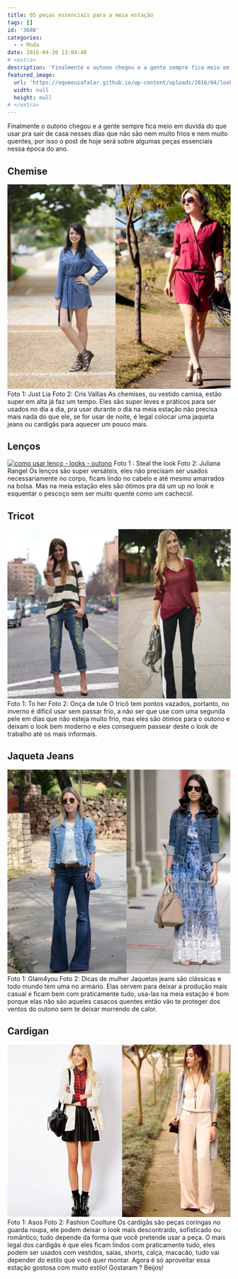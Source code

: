 ```yaml
---
title: 05 peças essenciais para a meia estação
tags: []
id: '3688'
categories:
  - - Moda
date: 2016-04-30 13:04:48
# <extra>
description: 'Finalmente o outono chegou e a gente sempre fica meio em duvida do que usar pra sair de casa nesses dias que não são nem muito frios e nem muito quentes, por isso o post de hoje será sobre algumas peças essenciais nessa época do ano. Chemise As chemises, ou vestido camisa, estão super em alta já faz um tempo. Eles são super leves e práticos para ser usados no dia a dia, pra usar durante o dia na meia estação não precisa mais nada do que ele, se for usar de noite, é legal colocar uma jaqueta jeans ou cardigãs para aquecer um pouco mais. Lenços Os lenços são super versáteis, eles não precisam ser usados necessariamente no corpo, ficam lindo no cabelo e até mesmo amarrados na bolsa. Mas na meia estação eles são ótimos pra dá um &hellip;'
featured_image: 
  url: 'https://oqueeuiafalar.github.io/wp-content/uploads/2016/04/look-chemise-1024x934.jpg'
  width: null
  height: null
# </extra>
---
```


Finalmente o outono chegou e a gente sempre fica meio em duvida do que usar pra sair de casa nesses dias que não são nem muito frios e nem muito quentes, por isso o post de hoje será sobre algumas peças essenciais nessa época do ano.

## Chemise

[![como usar chemise - camisa vestido - outono](/wp-content/uploads/2016/04/look-chemise-1024x934.jpg)](/wp-content/uploads/2016/04/look-chemise.jpg) Foto 1: Just Lia Foto 2: Cris Vallias As chemises, ou vestido camisa, estão super em alta já faz um tempo. Eles são super leves e práticos para ser usados no dia a dia, pra usar durante o dia na meia estação não precisa mais nada do que ele, se for usar de noite, é legal colocar uma jaqueta jeans ou cardigãs para aquecer um pouco mais.

## Lenços

[![como usar lenço - looks - outono ](/wp-content/uploads/2016/04/look-com-lenço-1024x757.jpg)](/wp-content/uploads/2016/04/look-com-lenço.jpg) Foto 1 : Steal the look Foto 2: Juliana Rangel Os lenços são super versáteis, eles não precisam ser usados necessariamente no corpo, ficam lindo no cabelo e até mesmo amarrados na bolsa. Mas na meia estação eles são ótimos pra dá um up no look e esquentar o pescoço sem ser muito quente como um cachecol.

## Tricot

[![look tricô - meia estação ](/wp-content/uploads/2016/04/looks-com-tricot-1024x773.jpg)](/wp-content/uploads/2016/04/looks-com-tricot.jpg) Foto 1: To her Foto 2: Onça de tule O tricô tem pontos vazados, portanto, no inverno é difícil usar sem passar frio, a não ser que use com uma segunda pele em dias que não esteja muito frio, mas eles são ótimos para o outono e deixam o look bem moderno e eles conseguem passear deste o look de trabalho até os mais informais.

## Jaqueta Jeans

[![como usar jaqueta jeans - look - meia estação ](/wp-content/uploads/2016/04/look-jaqueta-jeans-1024x933.jpg)](/wp-content/uploads/2016/04/look-jaqueta-jeans.jpg) Foto 1: Glam4you Foto 2: Dicas de mulher Jaquetas jeans são clássicas e todo mundo tem uma no armário. Elas servem para deixar a produção mais casual e ficam bem com praticamente tudo, usa-las na meia estação é bom porque elas não são aqueles casacos quentes então vão te proteger dos ventos do outono sem te deixar morrendo de calor.

## Cardigan

[![look meia estação - cardigan - como usar](/wp-content/uploads/2016/04/look-cardigan-1024x789.jpg)](/wp-content/uploads/2016/04/look-cardigan.jpg) Foto 1: Asos Foto 2: Fashion Coolture Os cardigãs são peças coringas no guarda roupa, ele podem deixar o look mais descontraído, sofisticado ou romântico, tudo depende da forma que você pretende usar a peça. O mais legal dos cardigãs é que eles ficam lindos com praticamente tudo, eles podem ser usados com vestidos, saias, shorts, calça, macacão, tudo vai depender do estilo que você quer montar. Agora é só aproveitar essa estação gostosa com muito estilo! Gostaram ? Beijos!
